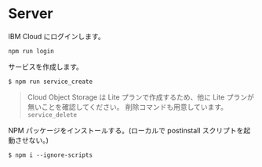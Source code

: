 # Server


IBM Cloud にログインします。
```
npm run login
```


サービスを作成します。
```
$ npm run service_create
```

> Cloud Object Storage は Lite プランで作成するため、他に Lite プランが無いことを確認してください。
> 削除コマンドも用意しています。 `service_delete`


NPM パッケージをインストールする。(ローカルで postinstall スクリプトを起動させない。)
```
$ npm i --ignore-scripts
```